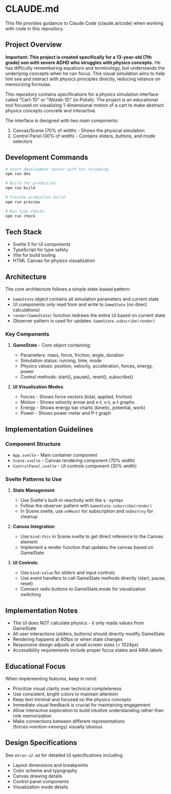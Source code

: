 # CLAUDE.md

This file provides guidance to Claude Code (claude.ai/code) when working with code in this repository.

## Project Overview

**Important: This project is created specifically for a 13-year-old (7th grade) son with severe ADHD who struggles with physics concepts.** He has difficulty remembering equations and terminology, but understands the underlying concepts when he can focus. This visual simulation aims to help him see and interact with physics principles directly, reducing reliance on memorizing formulas.

This repository contains specifications for a physics simulation interface called "Cart-1D" or "Wózek-1D" (in Polish). The project is an educational tool focused on visualizing 1-dimensional motion of a cart to make abstract physics concepts concrete and interactive.

The interface is designed with two main components:

1. Canvas/Scene (70% of width) - Shows the physical simulation
2. Control Panel (30% of width) - Contains sliders, buttons, and mode selectors

## Development Commands

```bash
# Start development server with hot-reloading
npm run dev

# Build for production
npm run build

# Preview production build
npm run preview

# Run type checks
npm run check
```

## Tech Stack

- Svelte 5 for UI components
- TypeScript for type safety
- Vite for build tooling
- HTML Canvas for physics visualization

## Architecture

The core architecture follows a simple state-based pattern:

- `GameState` object contains all simulation parameters and current state
- UI components only read from and write to `GameState` (no direct calculations)
- `render(GameState)` function redraws the entire UI based on current state
- Observer pattern is used for updates: `GameState.subscribe(render)`

### Key Components

1. **GameState** - Core object containing:

   - Parameters: mass, force, friction, angle, duration
   - Simulation status: running, time, mode
   - Physics values: position, velocity, acceleration, forces, energy, power
   - Control methods: start(), pause(), reset(), subscribe()

2. **UI Visualization Modes**:
   - Forces - Shows force vectors (total, applied, friction)
   - Motion - Shows velocity arrow and x-t, v-t, a-t graphs
   - Energy - Shows energy bar charts (kinetic, potential, work)
   - Power - Shows power meter and P-t graph

## Implementation Guidelines

### Component Structure
- `App.svelte` - Main container component
- `Scene.svelte` - Canvas rendering component (70% width)
- `ControlPanel.svelte` - UI controls component (30% width)

### Svelte Patterns to Use
1. **State Management**:
   - Use Svelte's built-in reactivity with the `$:` syntax
   - Follow the observer pattern with `GameState.subscribe(render)`
   - In Scene.svelte, use `onMount` for subscription and `onDestroy` for cleanup

2. **Canvas Integration**:
   - Use `bind:this` in Scene.svelte to get direct reference to the Canvas element
   - Implement a render function that updates the canvas based on GameState

3. **UI Controls**:
   - Use `bind:value` for sliders and input controls
   - Use event handlers to call GameState methods directly (start, pause, reset)
   - Connect radio buttons to GameState.mode for visualization switching

## Implementation Notes

- The UI does NOT calculate physics - it only reads values from GameState
- All user interactions (sliders, buttons) should directly modify GameState
- Rendering happens at 60fps or when state changes
- Responsive design adjusts at small screen sizes (< 1024px)
- Accessibility requirements include proper focus states and ARIA labels

## Educational Focus

When implementing features, keep in mind:

- Prioritize visual clarity over technical completeness
- Use consistent, bright colors to maintain attention
- Keep text minimal and focused on the physics concepts
- Immediate visual feedback is crucial for maintaining engagement
- Allow interactive exploration to build intuitive understanding rather than rote memorization
- Make connections between different representations (forces→motion→energy) visually obvious

## Design Specifications

See `ekran-v2.md` for detailed UI specifications including:
- Layout dimensions and breakpoints
- Color scheme and typography
- Canvas drawing details
- Control panel components
- Visualization mode details